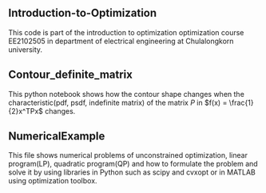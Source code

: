 ## Introduction-to-Optimization
This code is part of the introduction to optimization optimization course EE2102505 in department of electrical engineering at Chulalongkorn university.

## Contour_definite_matrix
This python notebook shows how the contour shape changes when the characteristic(pdf, psdf, indefinite matrix) of the matrix $P$ in $f(x) = \frac{1}{2}x^TPx$ changes.
## NumericalExample
This file shows numerical problems of unconstrained optimization, linear program(LP), quadratic program(QP) and how to formulate the problem and solve it by using libraries in Python such as scipy and cvxopt or in MATLAB using optimization toolbox.
